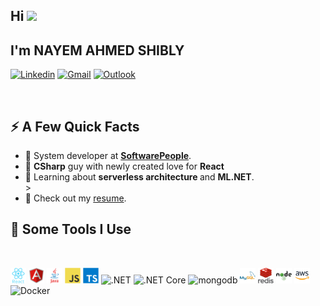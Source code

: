 ## Hi <a href="https://www.gautamkrishnar.com/"><img src="https://media.giphy.com/media/hvRJCLFzcasrR4ia7z/giphy.gif" width="25px"></a> 
## I'm NAYEM AHMED SHIBLY


[![Linkedin](https://img.shields.io/badge/-LinkedIn-blue?style=flat&logo=Linkedin&logoColor=white)](https://www.linkedin.com/in/nayem-ahmed-shibly/)
[![Gmail](https://img.shields.io/badge/-Gmail-c14438?style=flat&logo=Gmail&logoColor=white)](mailto:siblee77@gmail.com)
[![Outlook](https://img.shields.io/badge/-Outlook-0078D4?style=flat&logo=Microsoft-Outlook&logoColor=white)](mailto:siblee77@outlook.com)

&nbsp;

<h2>⚡️ A Few Quick Facts</h2>
<ul>
<li>📙 System developer at <a href="https://www.softwarepeople.biz/"><strong>SoftwarePeople</strong></a>.</li> 
<li>🔭 <strong>CSharp</strong> guy with newly created love for <strong>React</strong> </li>
<li>🧐 Learning about <strong>serverless architecture </strong> and <strong>ML.NET</strong>.</li>>
<li>📙 Check out my <a href="https://ahmedshibly.github.io/resume/">resume</a>.</li>
</ul>

<h2>🚀 Some Tools I Use</h2>

&nbsp;

<p align="left">
<img src="https://raw.githubusercontent.com/devicons/devicon/master/icons/react/react-original-wordmark.svg" alt="react" width="25" height="25" />
<img src="https://raw.githubusercontent.com/devicons/devicon/master/icons/angularjs/angularjs-original.svg" alt="angular-js" width="25" height="25" />
<img src="https://raw.githubusercontent.com/devicons/devicon/master/icons/java/java-original-wordmark.svg" alt="java" width="25" height="25" />
<img src="https://raw.githubusercontent.com/devicons/devicon/master/icons/javascript/javascript-original.svg" alt="javascript" width="25" height="25" />
<img src="https://raw.githubusercontent.com/devicons/devicon/master/icons/typescript/typescript-original.svg" alt="typescript" width="25" height="25" />
<img src="https://cdn.worldvectorlogo.com/logos/dot-net-core-7.svg" alt=".NET" width="25" height="25" />
<img src="https://upload.wikimedia.org/wikipedia/commons/thumb/a/a3/.NET_Logo.svg/800px-.NET_Logo.svg.png" alt=".NET Core" width="25" height="25" />
<img src="https://cdn.worldvectorlogo.com/logos/mongodb-icon-1.svg" alt="mongodb" width="25" height="25" />
<img src="https://raw.githubusercontent.com/devicons/devicon/master/icons/mysql/mysql-original-wordmark.svg" alt="mysql" width="25" height="25" />
<img src="https://raw.githubusercontent.com/devicons/devicon/master/icons/redis/redis-original-wordmark.svg" alt="redis" width="25" height="25" />
<img src="https://raw.githubusercontent.com/devicons/devicon/master/icons/nodejs/nodejs-original-wordmark.svg" alt="nodejs" width="25" height="25" />
<img src="https://raw.githubusercontent.com/github/explore/80688e429a7d4ef2fca1e82350fe8e3517d3494d/topics/aws/aws.png" alt="aws" width="25" height="25" />
<img src="https://cdn.worldvectorlogo.com/logos/docker-3.svg" alt="Docker" width="25" height="25" />

</p>

&nbsp;



